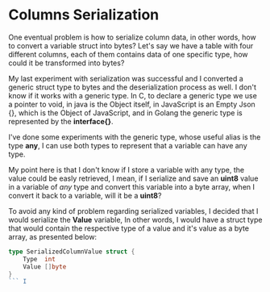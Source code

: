 # Columns Serialization

One eventual problem is how to serialize column data, in other words, how to convert a variable struct into bytes? Let's say we have a table with four different columns, each of them contains data of one specific type, how could it be transformed into bytes?

My last experiment with serialization was successful and I converted a generic struct type to bytes and the deserialization process as well. I don't know if it works with a generic type. In C, to declare a generic type we use a pointer to void, in java is the Object itself, in JavaScript is an Empty Json {}, which is the Object of JavaScript, and in Golang the generic type is represented by the **interface{}**.

I've done some experiments with the generic type, whose useful alias is the type **any**, I can use both types to represent that a variable can have any type.

My point here is that I don't know if I store a variable with any type, the value could be easly retrieved, I mean, if I serialize and save an **uint8** value in a variable of *any* type and convert this variable into a byte array, when I convert it back to a variable, will it be a **uint8**?

To avoid any kind of problem regarding serialized variables, I decided that I would serialize the **Value** variable, In other words, I would have a struct type that would contain the respective type of a value and it's value as a byte array, as presented below:

```go
type SerializedColumnValue struct {
	Type  int
	Value []byte
}
``` I 